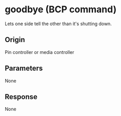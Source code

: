 
# goodbye (BCP command)
Lets one side tell the other than it's shutting down.

## Origin
Pin controller or media controller

## Parameters
None

## Response
None

